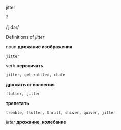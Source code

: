 jitter

?

/ˈjidər/

Definitions of _jitter_

noun
**дрожание изображения**

    jitter

verb
**нервничать**

    jitter, get rattled, chafe
**дрожать от волнения**

    flutter, jitter
**трепетать**

    tremble, flutter, thrill, shiver, quiver, jitter

_jitter_
**дрожание**, **колебание**
